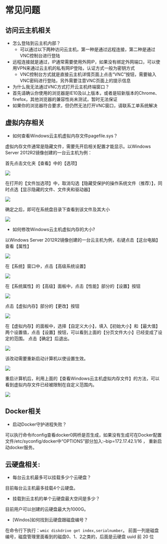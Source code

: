 # 常见问题

## 访问云主机相关

* 怎么登陆到云主机内部？
  * 可以通过以下两种访问云主机，第一种是通过远程连接，第二种是通过VNC控制台进行登陆
* 远程连接就是通过，IP通常需要使用外网IP，如果没有绑定外网端口，可以使用VPN来通过云主机的私有网IP登陆，认证方式一般为密钥方式
  * VNC控制台方式就是直接云主机详情页面上点击“VNC”按钮，需要输入VNC密码进行登陆，另外需要注意VNC页面上的提示信息
* 为什么我无法通过VNC方式打开云主机终端窗口？
 * 首先请确认你使用的浏览器是IE10及以上版本，或者是较新版本的Chrome、firefox，其他浏览器的兼容性尚未测试，暂时无法保证
 * 如果你的浏览器符合要求，但仍然无法打开VNC窗口，请联系工单系统解决


## 虚拟内存相关

* 如何查看Windows云主机虚拟内存文件pagefile.sys？

虚拟内存文件通常是隐藏文件，需要先开启相关配置才能显示。以Windows Server 2012R2镜像创建的一台云主机为例：

首先点击文化夹【查看】中的【选项】

![](../image/Win主机_用户须知_虚拟内存须知1.png)

在打开的【文件加选项】中，取消勾选【隐藏受保护的操作系统文件（推荐）】，同时点选【显示隐藏的文件、文件夹和驱动器】

![](../image/Win主机_用户须知_虚拟内存须知2.png)

确定之后，即可在系统盘目录下查看到该文件及其大小

![](../image/Win主机_用户须知_虚拟内存须知3.png)

* 如何修改Windows云主机虚拟内存的大小?

以Windows Server 2012R2镜像创建的一台云主机为例，右键点击【这台电脑】查看【属性】

![](../image/Win主机_常见问题_虚拟内存问题1.png)

在【系统】窗口中，点击【高级系统设置】

![](../image/Win主机_常见问题_虚拟内存问题2.png)

在【系统属性】的【高级】面板中，点击【性能】部分的【设置】按钮

![](../image/Win主机_常见问题_虚拟内存问题3.png)

点击【虚拟内存】部分的【更改】按钮

![](../image/Win主机_常见问题_虚拟内存问题4.png)

在【虚拟内存】的面板中，选择【自定义大小】，填入【初始大小】和【最大值】两个设置值，点击【设置】按钮，可以看到上面的【分页文件大小】已经变成了设定的范围。
点击【确定】后退出。

![](../image/Win主机_常见问题_虚拟内存问题5.png)

该改动需要重新启动计算机以使设置生效。

![](../image/Win主机_常见问题_虚拟内存问题6.png)

重启计算机后，利用上面的【查看Windows云主机虚拟内存文件】的方法，可以看到虚拟内存文件已经被限制在自定义范围内。

![](../image/Win主机_常见问题_虚拟内存问题8.png)

## Docker相关

* 启动Docker守护进程失败？

可以执行命令ifconfig查看docker0网桥是否生成，如果没有生成可在Docker配置文件/etc/syconfig/docker中“OPTIONS”部分加入:–bip=172.17.42.1/16 ， 重新启动docker服务。


 
## 云硬盘相关:

* 每台云主机最多可以挂载多少个云硬盘？

目前每台云主机最多挂载4个云硬盘。

* 挂载到云主机的单个云硬盘最大空间是多少？

目前用户可以创建的云硬盘最大为1000G。

* [Windos]如何找到云硬盘跟磁盘编号？

在命令行下执行：`wmic diskdrive get index,serialnumber`。
前面一列是磁盘编号，磁盘管理里面看到的磁盘0、1、2之类的，后面是云硬盘 uuid 前 20 位



